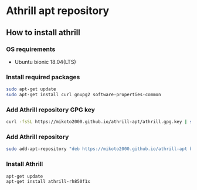 # Athrill apt repository

## How to install athrill

### OS requirements

- Ubuntu bionic 18.04(LTS)

### Install required packages

```sh
sudo apt-get update
sudo apt-get install curl gnupg2 software-properties-common
```

### Add Athrill repository GPG key

```sh
curl -fsSL https://mikoto2000.github.io/athrill-apt/athrill.gpg.key | sudo apt-key add -
```

### Add Athrill repository

```sh
sudo add-apt-repository "deb https://mikoto2000.github.io/athrill-apt bionic main"
```

### Install Athrill

```sh
apt-get update
apt-get install athrill-rh850f1x
```

